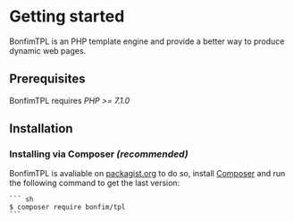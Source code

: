 # Getting started

BonfimTPL is an PHP template engine and provide a better way to produce dynamic web pages.

## Prerequisites

BonfimTPL requires *PHP >= 7.1.0*

## Installation
### Installing via Composer *(recommended)*

BonfimTPL is avaliable on [packagist.org](https://packagist.org/packages/bonfim/tpl) to do so, install [Composer](https://getcomposer.org/download/) and run the following command to get the last version:

    ``` sh
    $ composer require bonfim/tpl
    ```
